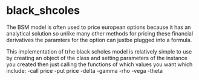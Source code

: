 # black_shcoles
The BSM model is often used to price european options because it has an analytical solution so unlike many other methods for pricing
these  financial derivatives the paramters for the option can justbe plugged into a formula.

This implementation of trhe black scholes model is relatively simple to use by creating an object of the class
and setting parameters of the instance you created then just calling the functions of which values you want which include:
-call price 
-put price 
-delta
-gamma
-rho
-vega
-theta
